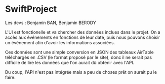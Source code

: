 # SwiftProject

Les devs : Benjamin BAN, Benjamin BERODY

L'UI est fonctionelle et va chercher des données inclues dans le projet. On a accès aux événements en fonctions de leur date, puis nous pouvons choisir un événement afin d'avoir les informations associées. 

Ces données sont une simple conversion en JSON des tableaux AirTable téléchargés en .CSV (le format proposé par le site), donc il ne serait pas difficile de lire les données que l'on aurait dû obtenir avec l'API.

Du coup, l'API n'est pas intégrée mais a peu de choses prêt on aurait pu le faire.
